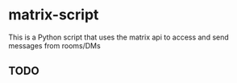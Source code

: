 # matrix-script

This is a Python script that uses the matrix api to access and send messages from rooms/DMs

## TODO


